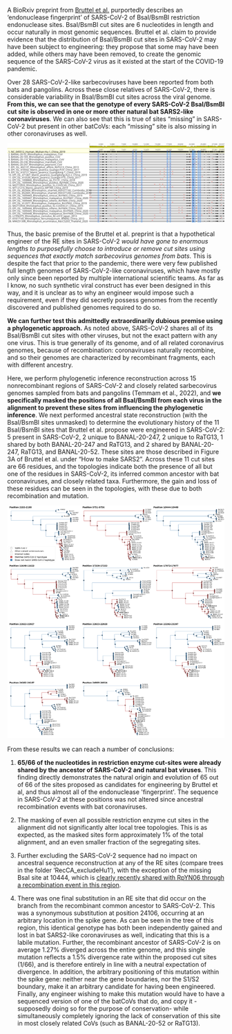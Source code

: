 A BioRxiv preprint from [Bruttel et al.](https://www.biorxiv.org/content/10.1101/2022.10.18.512756v1) purportedly describes an ‘endonuclease fingerprint’ of SARS-CoV-2 of BsaI/BsmBI restriction endonuclease sites. BsaI/BsmBI cut sites are 6 nucleotides in length and occur naturally in most genomic sequences. Bruttel et al. claim to provide evidence that the distribution of BsaI/BsmBI cut sites in SARS-CoV-2 may have been subject to engineering: they propose that some may have been added, while others may have been removed, to create the genomic sequence of the SARS-CoV-2 virus as it existed at the start of the COVID-19 pandemic.

Over 28 SARS-CoV-2-like sarbecoviruses have been reported from both bats and pangolins. Across these close relatives of SARS-CoV-2, there is considerable variability in BsaI/BsmBI cut sites across the viral genome. **From this, we can see that the genotype of every SARS-CoV-2 BsaI/BsmBI cut site is observed in one or more other natural bat SARS2-like coronaviruses**. We can also see that this is true of sites “missing” in SARS-CoV-2 but present in other batCoVs: each “missing” site is also missing in other coronaviruses as well. 

![endonuclease sites](re_map.png)

Thus, the basic premise of the Bruttel et al. preprint is that a hypothetical engineer of the RE sites in SARS-CoV-2 *would have gone to enormous lengths to purposefully choose to introduce or remove cut sites using sequences that exactly match sarbecovirus genomes from bats*. This is despite the fact that prior to the pandemic, there were very few published full length genomes of SARS-CoV-2-like coronaviruses, which have mostly only since been reported by multiple international scientific teams. As far as I know, no such synthetic viral construct has ever been designed in this way, and it is unclear as to why an engineer would impose such a requirement, even if they did secretly possess genomes from the recently discovered and published genomes required to do so.

**We can further test this admittedly extraordinarily dubious premise using a phylogenetic approach.** As noted above, SARS-CoV-2 shares all of its BsaI/BsmBI cut sites with other viruses, but not the exact pattern with any one virus. This is true generally of its genome, and of all related coronavirus genomes, because of recombination: coronaviruses naturally recombine, and so their genomes are characterized by recombinant fragments, each with different ancestry.

Here, we perform phylogenetic inference reconstruction across 15 nonrecombinant regions of SARS-CoV-2 and closely related sarbecovirus genomes sampled from bats and pangolins (Temmam et al., 2022), and **we specifically masked the positions of all Bsal/BsmBI from each virus in the alignment to prevent these sites from influencing the phylogenetic inference**. We next performed ancestral state reconstruction (with the Bsal/BsmBl sites unmasked) to determine the evolutionary history of the 11 BsaI/BsmBI sites that Bruttel et al. propose were engineered in SARS-CoV-2: 5 present in SARS-CoV-2, 2 unique to BANAL-20-247, 2 unique to RaTG13, 1 shared by both BANAL-20-247 and RaTG13, and 2 shared by BANAL-20-247, RaTG13, and BANAL-20-52. These sites are those described in Figure 3A of Bruttel et al. under  “How to make SARS2”. Across these 11 cut sites are 66 residues, and the topologies indicate both the presence of all but one of the residues in SARS-CoV-2, its inferred common ancestor with bat coronaviruses, and closely related taxa. Furthermore, the gain and loss of these residues can be seen in the topologies, with these due to both recombination and mutation. 

![endonuclease sites](all_trees.png)


From these results we can reach a number of conclusions:

1. **65/66 of the nucleotides in restriction enzyme cut-sites were already shared by the ancestor of SARS-CoV-2 and natural bat viruses**. This finding directly demonstrates the natural origin and evolution of 65 out of 66 of the sites proposed as candidates for engineering by Bruttel et al, and thus almost all of the endonuclease 'fingerprint'. The sequence in SARS-CoV-2 at these positions was not altered since ancestral recombination events with bat coronaviruses.

2. The masking of even all possible restriction enzyme cut sites in the alignment did not significantly alter local tree topologies. This is as expected, as the masked sites form approximately 1% of the total alignment, and an even smaller fraction of the segregating sites.

3. Further excluding the SARS-CoV-2 sequence had no impact on ancestral sequence reconstruction at any of the RE sites (compare trees in the folder ‘RecCA_excludeHu1’), with the exception of the missing BsaI site at 10444, which is [clearly recently shared with RpYN06 through a recombination event in this region](https://twitter.com/acritschristoph/status/1584219085239627779).

4. There was one final substitution in an RE site that did occur on the branch from the recombinant common ancestor to SARS-CoV-2. This was a synonymous substitution at position 24106, occurring at an arbitrary location in the spike gene. As can be seen in the tree of this region, this identical genotype has both been independently gained and lost in bat SARS2-like coronaviruses as well, indicating that this is a labile mutation. Further, the recombinant ancestor of SARS-CoV-2 is on average 1.27% diverged across the entire genome, and this single mutation reflects a 1.5% divergence rate within the proposed cut sites (1/66), and is therefore entirely in line with a neutral expectation of divergence. In addition, the arbitrary positioning of this mutation within the spike gene: neither near the gene boundaries, nor the S1/S2 boundary, make it an arbitrary candidate for having been engineered. Finally, any engineer wishing to make this mutation would have to have a sequenced version of one of the batCoVs that do, and copy it - supposedly doing so for the purpose of conservation- while simultaneously completely ignoring the lack of conservation of this site in most closely related CoVs (such as BANAL-20-52 or RaTG13). 

